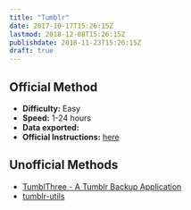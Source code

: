 ```yaml
---
title: "Tumblr"
date: 2017-10-17T15:26:15Z
lastmod: 2018-12-08T15:26:15Z
publishdate: 2018-11-23T15:26:15Z
draft: true
---
```


##  Official Method

* **Difficulty:** Easy
* **Speed:** 1-24 hours
* **Data exported:**
* **Official Instructions:** [here](https://help.twitter.com/en/managing-your-account/how-to-download-your-twitter-archive)

## Unofficial Methods

* [TumblThree - A Tumblr Backup Application](https://www.jzab.de/content/tumblthree)
* [tumblr-utils](https://github.com/bbolli/tumblr-utils/)